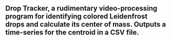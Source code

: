 ## Drop Tracker, a rudimentary video-processing program for identifying colored Leidenfrost drops and calculate its center of mass. Outputs a time-series for the centroid in a CSV file.
